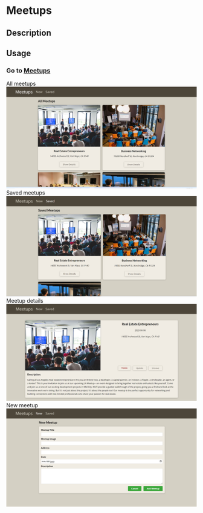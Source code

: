 # Meetups

## Description


## Usage


### Go to [Meetups](https://meetups-phi-one.vercel.app/)

All meetups
![All meetups](./assets/all-meetups.png)
Saved meetups
![Saved meetups](./assets/saved-meetups.png)
Meetup details
![Meetup details](./assets/meetup-details.png)
New meetup
![New meetup](./assets/new-meetup.png)
